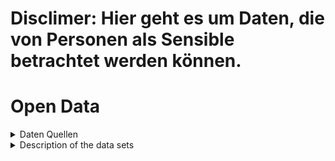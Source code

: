 # Disclimer: Hier geht es um Daten, die von Personen als Sensible betrachtet werden können. 

# Open Data

<details>
<summary>Daten Quellen</summary>

    Selbstmord Daten -> https://www.destatis.de/EN/Themes/Society-Environment/Health/Causes-Death/Tables/deaths-suicide-months.html

    DWD - SonnenTage -> https://opendata.dwd.de/climate_environment/CDC/observations_germany/climate/monthly/more_precip/historical/monatswerte_RR_00046_20060101_20241231_hist.zip
</details>
<details>
<summary>Description of the data sets</summary>

    - [deaths-suicide-months](https://www.destatis.de/EN/Themes/Society-Environment/Health/Causes-Death/Tables/deaths-suicide-months.html)
    - [monatswerte_RR_00046_20060101_20241231](https://opendata.dwd.de/climate_environment/CDC/observations_germany/climate/monthly/more_precip/historical/monatswerte_RR_00046_20060101_20241231_hist.zip)
    - monatswerte_RR_00046_20060101_20241231 -> CSV (17x397) & deaths-suicide-months -> HTML Table (13x12)
    - Basic statistics;
    +------+--------+--------+---------+---------+---------+
    | Jahr |  Min   |  Max   | Mittel  | Median  | Range   |
    +------+--------+--------+---------+---------+---------+
    | 2012 |  744   |  932   |  829.2  |  826.0  |  188    |
    | 2013 |  720   |  969   |  847.2  |  846.5  |  249    |
    | 2014 |  762   |  931   |  853.3  |  856.0  |  169    |
    | 2015 |  719   |  933   |  847.3  |  847.0  |  214    |
    | 2016 |  722   |  877   |  824.0  |  852.0  |  155    |
    | 2017 |  682   |  860   |  768.7  |  764.5  |  178    |
    | 2018 |  633   |  867   |  781.3  |  789.5  |  234    |
    | 2019 |  660   |  808   |  749.2  |  767.5  |  148    |
    | 2020 |  664   |  842   |  767.1  |  772.5  |  178    |
    | 2021 |  657   |  848   |  767.1  |  776.0  |  191    |
    | 2022 |  702   |  932   |  853.9  |  844.5  |  230    |
    | 2023 |  766   |  960   |  864.5  |  871.5  |  194    |
    +------+--------+--------+---------+---------+---------+

    - Geographic or temporal coverage; deaths-suicide-months (Germany, 2012-2023) & monatswerte_RR_00046_20060101_20241231_hist (Germany, 2006-2024)
    - License;

        deaths-suicide-months:

        Data licence Germany – attribution – version 2.0 (Datenlizenz Deutschland – Namensnennung – Version 2.0)
        © Statistisches Bundesamt (Destatis), 2025
        BESONDERHEIT; Name nennung ist erforderlich
        LIZENZ: Data licence Germany – attribution – version 2.0

        monatswerte_RR_00046_20060101_20241231:
        Source: Deutscher Wetterdienst (DWD), licensed under Creative Commons Attribution 4.0 International (CC BY 4.0)
        https://creativecommons.org/licenses/by/4.0/

        BESONDERHEIT: "Requires separate permission if not DWD-owned"
        LIZENZ: Creative Commons Attribution 4.0 International (CC BY 4.0)

    4. FAIR Princibles

    +--------------+---------------------------------------------------------------+-------------------------------------------------------------+
    | Principle    | Destatis – Suicide Statistics (2012–2023)                     | DWD – Weather & Climate Data (CC BY 4.0)                    |
    +--------------+---------------------------------------------------------------+-------------------------------------------------------------+
    | Findable     |  Yes – Available via GENESIS-Online database with             |   Yes – Listed on DWD Open Data portal and govdata.de,      |
    |              | searchable metadata (title, time, region, units).             | includes detailed spatial/temporal metadata.                |
    +--------------+---------------------------------------------------------------+-------------------------------------------------------------+
    | Accessible   |  Yes – Freely downloadable without login in CSV/XLSX          |   Yes – Open access via HTTPS and APIs, no registration     |
    |              | formats from official Destatis site.                          | needed; all datasets publicly available.                    |
    +--------------+---------------------------------------------------------------+-------------------------------------------------------------+
    | Interoperable|  Partial – Machine-readable (CSV, XLSX, JSON) but metadata    |   Yes – Standard formats (NetCDF, CSV, JSON) and            |
    |              | not fully compliant with DCAT or ISO 19115 standards.         | INSPIRE/OGC-compliant metadata for geodata.                 |
    +--------------+---------------------------------------------------------------+-------------------------------------------------------------+
    | Reusable     |  Yes – Licensed under Data Licence Germany – BY 2.0;          |  Y es – Licensed under Creative Commons Attribution 4.0;    |
    |              | reuse incl. commercial use allowed with attribution.          | clear reuse rules and citation guidance provided.           |
    +--------------+---------------------------------------------------------------+-------------------------------------------------------------+
    | Overall FAIR |  Strong FAIR compliance, only minor metadata limitations.     |  Fu lly FAIR compliant; exemplary open data implementation. |
    +--------------+---------------------------------------------------------------+-------------------------------------------------------------+
    


</details>